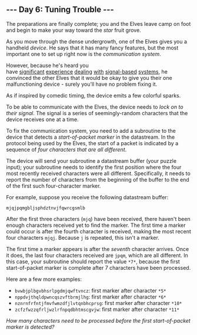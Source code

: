 ## --- Day 6: Tuning Trouble ---

The preparations are finally complete; you and the Elves leave camp on foot and begin to make your way toward the *star* fruit grove.

As you move through the dense undergrowth, one of the Elves gives you a handheld *device*. He says that it has many fancy features, but the most important one to set up right now is the *communication system*.

However, because he's heard you have [significant](https://adventofcode.com/2016/day/6) [experience](https://adventofcode.com/2016/day/25) [dealing](https://adventofcode.com/2019/day/7) [with](https://adventofcode.com/2019/day/9) [signal-based](https://adventofcode.com/2019/day/16) [systems](https://adventofcode.com/2021/day/25), he convinced the other Elves that it would be okay to give you their one malfunctioning device - surely you'll have no problem fixing it.

As if inspired by comedic timing, the device emits a few colorful sparks.

To be able to communicate with the Elves, the device needs to *lock on to their signal*. The signal is a series of seemingly-random characters that the device receives one at a time.

To fix the communication system, you need to add a subroutine to the device that detects a *start-of-packet marker* in the datastream. In the protocol being used by the Elves, the start of a packet is indicated by a sequence of *four characters that are all different*.

The device will send your subroutine a datastream buffer (your puzzle input); your subroutine needs to identify the first position where the four most recently received characters were all different. Specifically, it needs to report the number of characters from the beginning of the buffer to the end of the first such four-character marker.

For example, suppose you receive the following datastream buffer:

```
mjqjpqmgbljsphdztnvjfqwrcgsmlb
```

After the first three characters (`mjq`) have been received, there haven't been enough characters received yet to find the marker. The first time a marker could occur is after the fourth character is received, making the most recent four characters `mjqj`. Because `j` is repeated, this isn't a marker.

The first time a marker appears is after the *seventh* character arrives. Once it does, the last four characters received are `jpqm`, which are all different. In this case, your subroutine should report the value `*7*`, because the first start-of-packet marker is complete after 7 characters have been processed.

Here are a few more examples:

- `bvwbjplbgvbhsrlpgdmjqwftvncz`: first marker after character `*5*`
- `nppdvjthqldpwncqszvftbrmjlhg`: first marker after character `*6*`
- `nznrnfrfntjfmvfwmzdfjlvtqnbhcprsg`: first marker after character `*10*`
- `zcfzfwzzqfrljwzlrfnpqdbhtmscgvjw`: first marker after character `*11*`

*How many characters need to be processed before the first start-of-packet marker is detected?*
